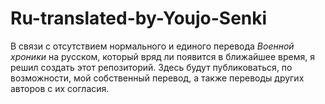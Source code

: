 # Ru-translated-by-Youjo-Senki
В связи с отсутствием нормального и единого перевода *Военной хроники* на русском, который вряд ли появится в ближайшее время, я решил создать этот репозиторий. Здесь будут публиковаться, по возможности, мой собственный перевод, а также переводы других авторов с их согласия.

